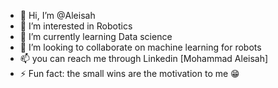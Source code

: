- 👋 Hi, I’m @Aleisah
- 👀 I’m interested in Robotics
- 🌱 I’m currently learning Data science
- 💞️ I’m looking to collaborate on machine learning for robots
- 📫 you can reach me through Linkedin [Mohammad Aleisah]
- ⚡ Fun fact: the small wins are the motivation to me 😁

<!---
Aleisah/Aleisah is a ✨ special ✨ repository because its `README.md` (this file) appears on your GitHub profile.
You can click the Preview link to take a look at your changes.
--->
